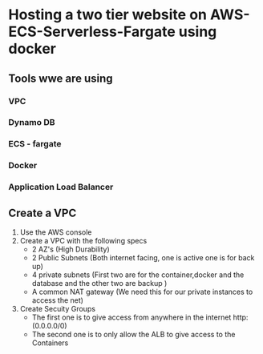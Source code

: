 # Hosting a two tier website on AWS-ECS-Serverless-Fargate using docker
## Tools wwe are using
### VPC
### Dynamo DB
### ECS - fargate
### Docker
### Application Load Balancer
## Create a VPC
1. Use the AWS console
2. Create a VPC with the following specs
   - 2 AZ's (High Durability)
   - 2 Public Subnets (Both internet facing, one is active one is for back up)
   - 4 private subnets (First two are for the container,docker and the database and the other two are backup )
   - A common NAT gateway (We need this for our private instances to access the net)
3. Create Secuity Groups
   - The first one is to give access from anywhere in the internet http: (0.0.0.0/0)
   - The second one is to only allow the ALB to give access to the Containers
